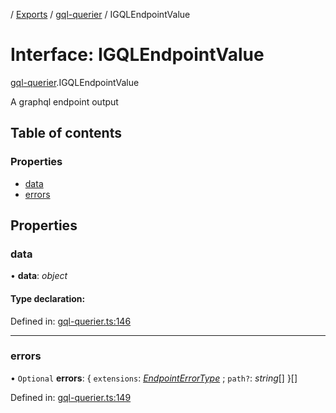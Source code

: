 [](../README.md) / [Exports](../modules.md) / [gql-querier](../modules/gql_querier.md) / IGQLEndpointValue

# Interface: IGQLEndpointValue

[gql-querier](../modules/gql_querier.md).IGQLEndpointValue

A graphql endpoint output

## Table of contents

### Properties

- [data](gql_querier.igqlendpointvalue.md#data)
- [errors](gql_querier.igqlendpointvalue.md#errors)

## Properties

### data

• **data**: *object*

#### Type declaration:

Defined in: [gql-querier.ts:146](https://github.com/onzag/itemize/blob/0e9b128c/gql-querier.ts#L146)

___

### errors

• `Optional` **errors**: { `extensions`: [*EndpointErrorType*](../modules/base_errors.md#endpointerrortype) ; `path?`: *string*[]  }[]

Defined in: [gql-querier.ts:149](https://github.com/onzag/itemize/blob/0e9b128c/gql-querier.ts#L149)
